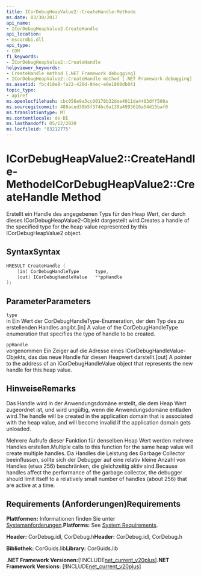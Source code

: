 ```yaml
---
title: ICorDebugHeapValue2::CreateHandle-Methode
ms.date: 03/30/2017
api_name:
- ICorDebugHeapValue2.CreateHandle
api_location:
- mscordbi.dll
api_type:
- COM
f1_keywords:
- ICorDebugHeapValue2::CreateHandle
helpviewer_keywords:
- CreateHandle method [.NET Framework debugging]
- ICorDebugHeapValue2::CreateHandle method [.NET Framework debugging]
ms.assetid: fbc418e8-fa22-420d-84ec-e0e1800db041
topic_type:
- apiref
ms.openlocfilehash: cbc056e9a3cc00178b32dee4011da4403dff508a
ms.sourcegitcommit: 488aced39b5f374bc0a139a4993616a54d15baf0
ms.translationtype: MT
ms.contentlocale: de-DE
ms.lasthandoff: 05/12/2020
ms.locfileid: "83212775"
---
```

# <a name="icordebugheapvalue2createhandle-method"></a><span data-ttu-id="6dac4-102">ICorDebugHeapValue2::CreateHandle-Methode</span><span class="sxs-lookup"><span data-stu-id="6dac4-102">ICorDebugHeapValue2::CreateHandle Method</span></span>
<span data-ttu-id="6dac4-103">Erstellt ein Handle des angegebenen Typs für den Heap Wert, der durch dieses ICorDebugHeapValue2-Objekt dargestellt wird.</span><span class="sxs-lookup"><span data-stu-id="6dac4-103">Creates a handle of the specified type for the heap value represented by this ICorDebugHeapValue2 object.</span></span>  
  
## <a name="syntax"></a><span data-ttu-id="6dac4-104">Syntax</span><span class="sxs-lookup"><span data-stu-id="6dac4-104">Syntax</span></span>  
  
```cpp  
HRESULT CreateHandle (  
    [in] CorDebugHandleType      type,
    [out] ICorDebugHandleValue   **ppHandle  
);  
```  
  
## <a name="parameters"></a><span data-ttu-id="6dac4-105">Parameter</span><span class="sxs-lookup"><span data-stu-id="6dac4-105">Parameters</span></span>  
 `type`  
 <span data-ttu-id="6dac4-106">in Ein Wert der CorDebugHandleType-Enumeration, der den Typ des zu erstellenden Handles angibt.</span><span class="sxs-lookup"><span data-stu-id="6dac4-106">[in] A value of the CorDebugHandleType enumeration that specifies the type of handle to be created.</span></span>  
  
 `ppHandle`  
 <span data-ttu-id="6dac4-107">vorgenommen Ein Zeiger auf die Adresse eines ICorDebugHandleValue-Objekts, das das neue Handle für diesen Heapwert darstellt.</span><span class="sxs-lookup"><span data-stu-id="6dac4-107">[out] A pointer to the address of an ICorDebugHandleValue object that represents the new handle for this heap value.</span></span>  
  
## <a name="remarks"></a><span data-ttu-id="6dac4-108">Hinweise</span><span class="sxs-lookup"><span data-stu-id="6dac4-108">Remarks</span></span>  
 <span data-ttu-id="6dac4-109">Das Handle wird in der Anwendungsdomäne erstellt, die dem Heap Wert zugeordnet ist, und wird ungültig, wenn die Anwendungsdomäne entladen wird.</span><span class="sxs-lookup"><span data-stu-id="6dac4-109">The handle will be created in the application domain that is associated with the heap value, and will become invalid if the application domain gets unloaded.</span></span>  
  
 <span data-ttu-id="6dac4-110">Mehrere Aufrufe dieser Funktion für denselben Heap Wert werden mehrere Handles erstellen.</span><span class="sxs-lookup"><span data-stu-id="6dac4-110">Multiple calls to this function for the same heap value will create multiple handles.</span></span> <span data-ttu-id="6dac4-111">Da Handles die Leistung des Garbage Collector beeinflussen, sollte sich der Debugger auf eine relativ kleine Anzahl von Handles (etwa 256) beschränken, die gleichzeitig aktiv sind.</span><span class="sxs-lookup"><span data-stu-id="6dac4-111">Because handles affect the performance of the garbage collector, the debugger should limit itself to a relatively small number of handles (about 256) that are active at a time.</span></span>  
  
## <a name="requirements"></a><span data-ttu-id="6dac4-112">Requirements (Anforderungen)</span><span class="sxs-lookup"><span data-stu-id="6dac4-112">Requirements</span></span>  
 <span data-ttu-id="6dac4-113">**Plattformen:** Informationen finden Sie unter [Systemanforderungen](../../get-started/system-requirements.md).</span><span class="sxs-lookup"><span data-stu-id="6dac4-113">**Platforms:** See [System Requirements](../../get-started/system-requirements.md).</span></span>  
  
 <span data-ttu-id="6dac4-114">**Header:** CorDebug.idl, CorDebug.h</span><span class="sxs-lookup"><span data-stu-id="6dac4-114">**Header:** CorDebug.idl, CorDebug.h</span></span>  
  
 <span data-ttu-id="6dac4-115">**Bibliothek:** CorGuids.lib</span><span class="sxs-lookup"><span data-stu-id="6dac4-115">**Library:** CorGuids.lib</span></span>  
  
 <span data-ttu-id="6dac4-116">**.NET Framework Versionen:**[!INCLUDE[net_current_v20plus](../../../../includes/net-current-v20plus-md.md)]</span><span class="sxs-lookup"><span data-stu-id="6dac4-116">**.NET Framework Versions:** [!INCLUDE[net_current_v20plus](../../../../includes/net-current-v20plus-md.md)]</span></span>
